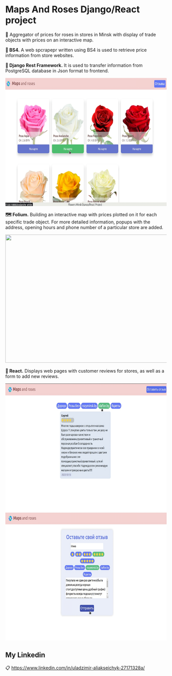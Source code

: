 
# Maps And Roses Django/React project

💬 Aggregator of prices for roses in stores in Minsk with display of trade objects with prices on an interactive map.

**📝 BS4.**
A web spcrapepr written using BS4 is used to retrieve price information from store websites.

**📘 Django Rest Framework.** 
It is used to transfer information from PostgreSQL database in Json format to frontend.

<img src='screenshots/catalog.png' height=400 width=700>

**🗺️ Folium.** 
Building an interactive map with prices plotted on it for each specific trade object. For more detailed information, popups with the address, opening hours and phone number of a particular store are added.

<img src='screenshots/map.png' height=400 width=700>

**🏮 React.** Displays web pages with customer reviews for stores, as well as a form to add new reviews.

<img src='screenshots/review.png' height=400 width=700>

<img src='screenshots/form.png' height=400 width=700>

## My Linkedin
📋 https://www.linkedin.com/in/uladzimir-aliakseichyk-27171328a/
